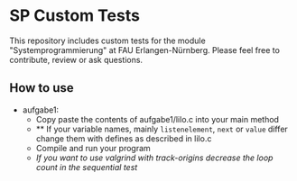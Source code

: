 # SP Custom Tests
This repository includes custom tests for the module "Systemprogrammierung" at FAU Erlangen-Nürnberg. 
Please feel free to contribute, review or ask questions.

## How to use

* aufgabe1:
  * Copy paste the contents of aufgabe1/lilo.c into your main method
  * ** If your variable names, mainly `listenelement`, `next` or `value` differ change them with defines as described in lilo.c
  * Compile and run your program
  * *If you want to use valgrind with track-origins decrease the loop count in the sequential test*
